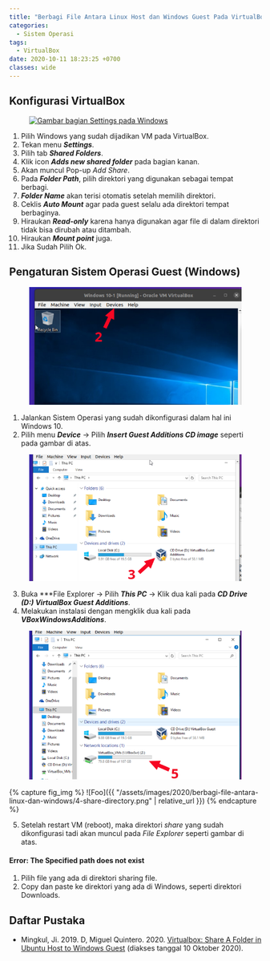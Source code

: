 ```yaml
---
title: "Berbagi File Antara Linux Host dan Windows Guest Pada VirtualBox"
categories:
  - Sistem Operasi
tags:
  - VirtualBox
date: 2020-10-11 18:23:25 +0700
classes: wide
---
```

## Konfigurasi VirtualBox
<figure>
    <a href="{{ site.url }}{{ site.baseurl }}/assets/images/2020/berbagi-file-antara-linux-dan-windows/1-Virtualbox-Settings.png"><img src="{{ site.url }}{{ site.baseurl }}/assets/images/2020/berbagi-file-antara-linux-dan-windows/1-Virtualbox-Settings.png" alt="Gambar bagian Settings pada Windows"></a>
</figure>



1. Pilih Windows yang sudah dijadikan VM pada VirtualBox.
2. Tekan menu ***Settings***.
3. Pilih tab ***Shared Folders***.
4. Klik icon ***Adds new shared folder*** pada bagian kanan.
5. Akan muncul Pop-up *Add Share*.
6. Pada ***Folder Path***, pilih direktori yang digunakan sebagai tempat berbagi.
7. ***Folder Name*** akan terisi otomatis setelah memilih direktori.
8. Ceklis ***Auto Mount*** agar pada guest selalu ada direktori tempat berbaginya.
9. Hiraukan ***Read-only*** karena hanya digunakan agar file di dalam direktori tidak bisa dirubah atau ditambah.
10. Hiraukan ***Mount point*** juga.
11. Jika Sudah Pilih Ok.

## Pengaturan Sistem Operasi Guest (Windows)
<figure>
    <a href="/assets/images/2020/berbagi-file-antara-linux-dan-windows/2-Virtualbox-Device-Menu.png"><img src="/assets/images/2020/berbagi-file-antara-linux-dan-windows/2-Virtualbox-Device-Menu.png"></a>
</figure>

1. Jalankan Sistem Operasi yang sudah dikonfigurasi dalam hal ini Windows 10.
2. Pilih menu ***Device*** -> Pilih ***Insert Guest Additions CD image*** seperti pada gambar di atas.

<figure>
    <a href="/assets/images/2020/berbagi-file-antara-linux-dan-windows/3-file-explorer.png"><img src="/assets/images/2020/berbagi-file-antara-linux-dan-windows/3-file-explorer.png"></a>
</figure>

3. Buka ***File Explorer -> Pilih ***This PC*** -> Klik dua kali pada ***CD Drive (D:) VirtualBox Guest Additions***.
4. Melakukan instalasi dengan mengklik dua kali pada ***VBoxWindowsAdditions***.

<figure>
    <a href="/assets/images/2020/berbagi-file-antara-linux-dan-windows/4-share-directory.png"><img src="/assets/images/2020/berbagi-file-antara-linux-dan-windows/4-share-directory.png"></a>
</figure>

{% capture fig_img %}
![Foo]({{ "/assets/images/2020/berbagi-file-antara-linux-dan-windows/4-share-directory.png" | relative_url }})
{% endcapture %}

5. Setelah restart VM (reboot), maka direktori *share* yang sudah dikonfigurasi tadi akan muncul pada *File Explorer* seperti gambar di atas.

<div class="notice">
  <h4>Error: The Specified path does not exist</h4>
        <ol>
            <li>Pilih file yang ada di direktori sharing file.</li>
            <li>Copy dan paste ke direktori yang ada di Windows, seperti direktori Downloads.</li>
        </ol>
</div>

## Daftar Pustaka
- Mingkul, Ji. 2019. D, Miguel Quintero. 2020. [Virtualbox: Share A Folder in Ubuntu Host to Windows Guest](http://ubuntuhandbook.org/index.php/2019/06/virtualbox-share-a-folder-in-ubuntu-host-to-windows-guest/) (diakses tanggal 10 Oktober 2020).